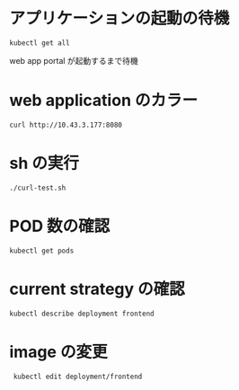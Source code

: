 # アプリケーションの起動の待機

```
kubectl get all
```

web app portal が起動するまで待機

# web application のカラー

```
curl http://10.43.3.177:8080
```

# sh の実行

```
./curl-test.sh
```

# POD 数の確認

```
kubectl get pods
```

# current strategy の確認

```
kubectl describe deployment frontend
```

# image の変更

```
 kubectl edit deployment/frontend
```
